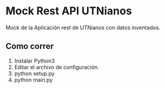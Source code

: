 # Mock Rest API UTNianos

Mock de la Aplicación rest de UTNianos con datos inventados.

## Como correr

1) Instalar  Python3
2) Editar el archivo de configuración.
3) python setup.py
4) python main.py
